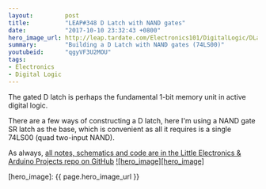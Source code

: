```yaml
---
layout:         post
title:          "LEAP#348 D Latch with NAND gates"
date:           "2017-10-10 23:32:43 +0800"
hero_image_url: http://leap.tardate.com/Electronics101/DigitalLogic/DLatch/assets/DLatch_build.jpg
summary:        "Building a D Latch with NAND gates (74LS00)"
youtubeid:      "qgyVF3U2MOU"
tags:
- Electronics
- Digital Logic
---
```


The gated D latch is perhaps the fundamental 1-bit memory unit in active digital logic.

There are a few ways of constructing a D latch, here I'm using a NAND gate SR latch as the base,
which is convenient as all it requires is a single 74LS00 (quad two-input NAND).

As always, [all notes, schematics and code are in the Little Electronics & Arduino Projects repo on GitHub][project]
[![hero_image][hero_image]][project]

[leap]: http://leap.tardate.com
[project]: https://github.com/tardate/LittleArduinoProjects/tree/master/Electronics101/DigitalLogic/DLatch
[hero_image]: {{ page.hero_image_url }}
